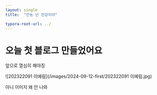 ```yaml
---
layout: single
title:  "안농 난 진강이야"

typora-root-url: ../
---
```






# 오늘 첫 블로그 만들었어요

앞으로 열심히 해야징



![202322091 이예림](/images/2024-09-12-first/202322091 이예림.jpg)

아니 이미지 왜 안 나와









